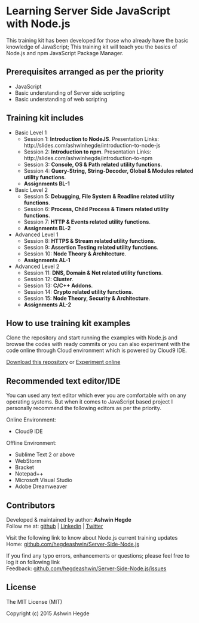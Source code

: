 # Learning Server Side JavaScript with Node.js

This training kit has been developed for those who already have the basic knowledge of JavaScript; This training kit will teach you the basics of Node.js and npm JavaScript Package Manager.

## Prerequisites arranged as per the priority 

* JavaScript
* Basic understanding of Server side scripting
* Basic understanding of web scripting

## Training kit includes

* Basic Level 1
  <ul>
    <li>Session 1: <strong>Introduction to NodeJS</strong>. Presentation Links: http://slides.com/ashwinhegde/introduction-to-node-js</li>
    <li>Session 2: <strong>Introduction to npm</strong>. Presentation Links: http://slides.com/ashwinhegde/introduction-to-npm</li>
    <li>Session 3: <strong>Console, OS & Path related utility functions</strong>.</li>
    <li>Session 4: <strong>Query-String, String-Decoder, Global & Modules related utility functions</strong>.</li>
    <li><strong>Assignments BL-1</strong></li>
  </ul>
* Basic Level 2
  <ul>
    <li>Session 5: <strong>Debugging, File System & Readline related utility functions</strong>.</li>
    <li>Session 6: <strong>Process, Child Process & Timers related utility functions</strong>.</li>
    <li>Session 7: <strong>HTTP & Events related utility functions</strong>.</li>
    <li><strong>Assignments BL-2</strong></li>
  </ul>
* Advanced Level 1
  <ul>
    <li>Session 8: <strong>HTTPS & Stream related utility functions</strong>.</li>
    <li>Session 9: <strong>Assertion Testing related utility functions</strong>.</li>
    <li>Session 10: <strong>Node Theory & Architecture</strong>.</li>
    <li><strong>Assignments AL-1</strong></li>
  </ul>
* Advanced Level 2
  <ul>
    <li>Session 11: <strong>DNS, Domain & Net related utility functions</strong>.</li>
    <li>Session 12: <strong>Cluster</strong>.</li>
    <li>Session 13: <strong>C/C++ Addons</strong>.</li>
    <li>Session 14: <strong>Crypto related utility functions</strong>.</li>
    <li>Session 15: <strong>Node Theory, Security & Architecture</strong>.</li>
    <li><strong>Assignments AL-2</strong></li>
  </ul>

## How to use training kit examples

Clone the repository and start running the examples with Node.js and browse the codes with ready commits or 
you can also experiment with the code online through Cloud environment which is powered by Cloud9 IDE.

<a href="//github.com/hegdeashwin/NodeJS/archive/master.zip" target="_blank">Download this repository</a> or <a href="//c9.io/hegdeashwin/Server-side-nodejs" target="_blank">Experiment online</a>

## Recommended text editor/IDE

You can used any text editor which ever you are comfortable with on any operating systems.
But when it comes to JavaScript based project I personally recommend the following editors
as per the priority.

Online Environment:
<ul>
  <li>Cloud9 IDE</li>
</ul>

Offline Environment:
<ul>
  <li>Sublime Text 2 or above</li>
  <li>WebStorm</li>
  <li>Bracket</li>
  <li>Notepad++</li>
  <li>Microsoft Visual Studio</li>
  <li>Adobe Dreamweaver</li>
</ul>

## Contributors

Developed &amp; maintained by author: <b>Ashwin Hegde</b><br>
Follow me at: <a href="//github.com/hegdeashwin" target="_blank">github</a> | <a href="//in.linkedin.com/in/hegdeashwin" target="_blank">Linkedin</a> | <a href="//twitter.com/hegdeashwin3" target="_blank">Twitter</a>

Visit the following link to know about Node.js current training updates<br>
Home: <a href="//github.com/hegdeashwin/Server-Side-Node.js" target="_blank">github.com/hegdeashwin/Server-Side-Node.js</a>
  
If you find any typo errors, enhancements or questions; please feel free to log it on following link<br>
Feedback: <a href="//github.com/hegdeashwin/Server-Side-Node.js/issues" target="_blank">github.com/hegdeashwin/Server-Side-Node.js/issues</a>

## License

The MIT License (MIT)

Copyright (c) 2015 Ashwin Hegde
